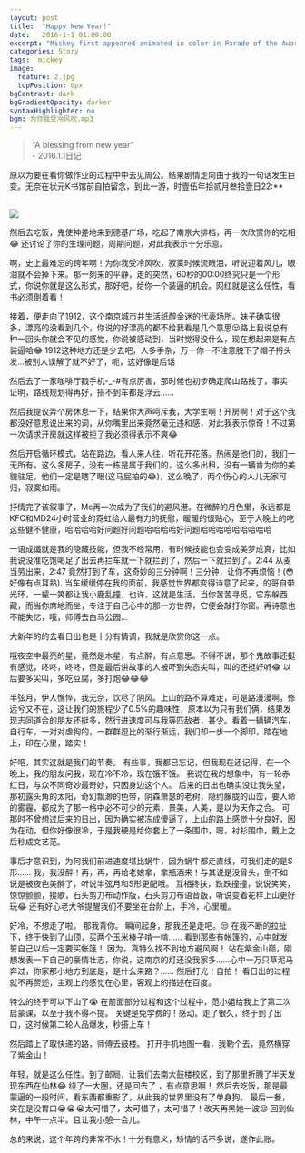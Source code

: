 ```yaml
---
layout: post
title:  "Happy New Year!"
date:   2016-1-1 01:00:00
excerpt: "Mickey first appeared animated in color in Parade of the Award Nominees in 1932, however the film strip was..."
categories: Story
tags:  mickey
image:
  feature: 2.jpg
  topPosition: 0px
bgContrast: dark
bgGradientOpacity: darker
syntaxHighlighter: no
bgm: 为你我受冷风吹.mp3
---
```

<blockquote class="u--startsWithDoubleQuote">“A blessing from new year” <br/> - 2016.1.1日记</blockquote>

原以为要在看你做作业的过程中中去见周公。结果剧情走向由于我的一句话发生巨变。无奈在状元K书馆前自拍留念，到此一游，时壹伍年拾贰月叁拾壹日22:**


<br>
<div align="left">
<img src="{{ site.baseurl_posts_img }}2_1.jpg">
</div>


然后去吃饭，鬼使神差地来到德基广场，吃起了南京大排档，再一次欣赏你的吃相😂   还讨论了你的生理问题，周期问题，对此我表示十分乐意。 

啊，史上最难忘的跨年啊！为你我受冷风吹，寂寞时候流眼泪，听说迎着风儿，眼泪就不会掉下来。那一刻来的平静，走的突然，60秒的00:00终究只是一个形式，你说你就是这么形式，那好吧，给你一个装逼的机会。网红就是这么任性，看书必须倒着看！

接着，便走向了1912，这个南京城市井生活纸醉金迷的代表场所。妹子确实很多，漂亮的没看到几个，你说的好漂亮的都不给我看是几个意思😒路上我说总有种一回头你就会不见的感觉，你说被感动到，当时觉得没什么，现在想起来是有点装逼哈😂 1912这种地方还是少去吧，人多手杂，万一你一不注意脱下了帽子捋头发...被别人误解了就不好了，呃，这好像是后话

然后去了一家咖啡厅戳手机-_-#有点厉害，那时候也初步确定爬山路线了，事实证明，路线规划得再好，搭不到车都是浮云……

然后我提议弄个房休息一下，结果你大声呵斥我，大学生啊！开房啊！对于这个我都没好意思说出来的词，从你嘴里出来竟然毫无违和感，对此我表示惊奇！不过第一次请求开房就这样被拒了我必须得表示不爽😂

然后开启循环模式，站在路边，看人来人往，听花开花落。热闹是他们的，我们一无所有，这么多房子，没有一栋是属于我们的，这么多出租，没有一辆肯为你的美貌驻足，他们一定是瞎了眼(这马屁拍的😂)，这么晚了，两个伤心的人儿无家可归，寂寞如雨。

抒情完了该叙事了，Mc再一次成为了我们的避风港。在微醉的月色里，永远都是KFC和MD24小时营业的霓虹给人最有力的抚慰，暖暖的很贴心，至于大晚上的吃这些健不健康，哈哈哈哈好问题好问题哈哈哈哈好问题哈哈哈哈哈哈哈哈哈

一语成谶就是我的隐藏技能，但我不经常用，有时候技能也会变成美梦成真，比如我说没准吃饱喝足了出去再拦车就一下就拦到了，然后一下就拦到了。2:44 从麦当劳出来，2:47 竟然打到了车，这奇妙的三分钟啊！三分钟，让你不再烦恼！(😳好像有点耳熟).  当车缓缓停在我的面前，我感觉世界都变得诗意了起来，的哥自带光环，一颦一笑都让我小鹿乱撞，也许，这就是生活，当你苦苦寻觅，它东躲西藏，而当你席地而坐，专注于自己心中的那一方世界，它便会敲打你窗。再诗意也不能失忆，哦，师傅去白马公园...

大新年的的去看日出也是十分有情调，我就是欣赏你这一点。

哦夜空中最亮的星，竟然是木星，有点醉，有点意思。不得不说，那个鬼故事还挺有感觉，咚咚，咚咚，但是最后讲故事的人被吓到失态尖叫，叫的还挺好听😂 以后要多尖叫，多吃豆腐，多打炮😂😂😂 

半弦月，伊人憔悴，我无奈，饮尽了阴风。上山的路不算难走，可是路漫漫啊，修远兮又不在，这让我们的旅程少了0.5%的趣味性，原本以为只有我们俩，结果发现志同道合的朋友还挺多，然行进速度可与我等匹敌者，甚少。看着一辆辆汽车，自行车，一对对虐狗的，一群群逗比的渐行渐远，我们却一步一个脚印，踏在地上，印在心里，踏实！ 

好吧，其实这就是我们的节奏。 有些事，我都已忘记，但我现在还记得，在一个晚上，我的朋友问我，现在冷不冷，现在饿不饿。 我说在我的想象中，有一轮赤红日，与众不同奇妙最奇妙，只因身边这个人。  后来的日出也确实没让我失望，那初露头角的太阳，奇幻飘渺的色带，阴森萧瑟的老树，隐约朦胧的山峦，要人命的雾霾，都成为了那一格中必不可少的元素，景美，人美，是以为天作之合。 可那时不曾想过后来的日出，因为确实被冻成傻逼了，上山的路上感觉十分良好，因为在动，但你好像很冷，于是我硬是给你套上了一条围巾，嗯，衬衫围巾，戴上之后秒成文艺范。

事后才意识到，为何我们前进速度堪比蜗牛，因为蜗牛都走直线，可我们走的是S形…… 我，我没醉！再，再，再给老娘拿，拿瓶酒来！与其说是没骨头，倒不如说是被夜色美醉了，听说半弦月和S形更配哦。 互相搀扶，跌跌撞撞，说说笑笑，惊惊颤颤，接歌，石头剪刀布动作版，石头剪刀布语音版，听说变着花样上山更好玩😂 还有好心老大爷提醒我们不要坐在台阶上，手冷，心里暖。

好冷，不想走了啦。  那我背你。  瞬间起身，那我还是走吧。😒 在我不断的拉扯下，终于快到了山顶，买两个玉米棒子啃一啃…… 看到那些有帐篷的，心中就发誓自己以后一定要买帐篷！ 因为，真特么找不到地方避风啊！ 站在紫金山巅，刚想发表一下自己的豪情壮志，你说，这南京的灯还没我家多……心中一万只草泥马奔过，你家那小地方到底是，是什么来路？…… 然后打光！自拍！ 看日出的过程就不再赘述，主观上的感觉在心里，客观上的描述在百度。

<div class="img img--fullContainer img--14xLeading" style="background-image: url({{ site.baseurl_posts_img }}2_2.jpg);"></div>

特么的终于可以下山了😭   在前面部分过程和这个过程中，范小姐给我上了第二次启蒙课，以至于我不得不提。 关键是免学费的！感动。走了很久，终于到了出口，这时候第二轮人品爆发，秒搭上车！

然后踏上了取快递的路，师傅去鼓楼。 打开手机地图一看，我勒个去，竟然横穿了紫金山！

年轻，就是这么任性。到了邮局，让我们去南大鼓楼校区，到了那里折腾了半天发现东西在仙林😂 绕了一大圈，还是回去了 ，有点意思啊！
然后去吃饭，那是最蒙逼的一段时间，看东西都重影了，从此我的世界里没有了单身狗。 最后一餐，实在是没胃口😭😭😭太可惜了，太可惜了，太可惜了！改天再黑她一波😌
回到仙林，中午一点半。且让我小憩一会儿。

总的来说，这个年跨的非常不水！十分有意义，矫情的话不多说，遂作此账。
